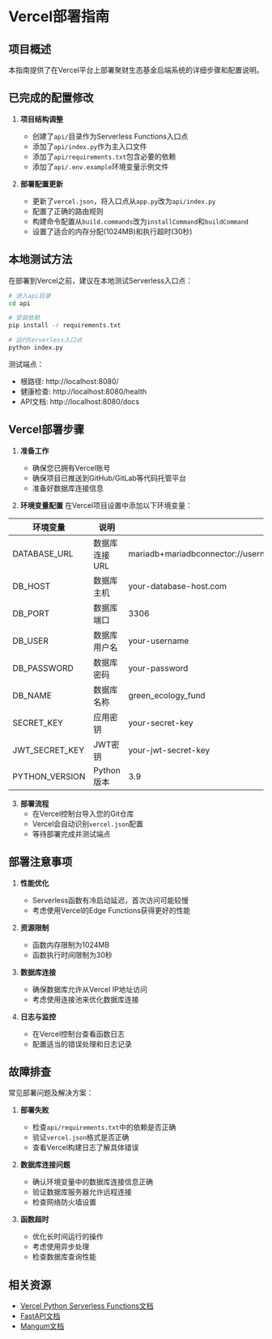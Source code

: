 # Vercel部署指南

## 项目概述
本指南提供了在Vercel平台上部署聚财生态基金后端系统的详细步骤和配置说明。

## 已完成的配置修改

1. **项目结构调整**
   - 创建了`api/`目录作为Serverless Functions入口点
   - 添加了`api/index.py`作为主入口文件
   - 添加了`api/requirements.txt`包含必要的依赖
   - 添加了`api/.env.example`环境变量示例文件

2. **部署配置更新**
   - 更新了`vercel.json`，将入口点从`app.py`改为`api/index.py`
   - 配置了正确的路由规则
   - 构建命令配置从`build.commands`改为`installCommand`和`buildCommand`
   - 设置了适合的内存分配(1024MB)和执行超时(30秒)

## 本地测试方法

在部署到Vercel之前，建议在本地测试Serverless入口点：

```bash
# 进入api目录
cd api

# 安装依赖
pip install -r requirements.txt

# 运行Serverless入口点
python index.py
```

测试端点：
- 根路径: http://localhost:8080/
- 健康检查: http://localhost:8080/health
- API文档: http://localhost:8080/docs

## Vercel部署步骤

1. **准备工作**
   - 确保您已拥有Vercel账号
   - 确保项目已推送到GitHub/GitLab等代码托管平台
   - 准备好数据库连接信息

2. **环境变量配置**
在Vercel项目设置中添加以下环境变量：

| 环境变量 | 说明 | 示例值 |
|---------|------|-------|
| DATABASE_URL | 数据库连接URL | mariadb+mariadbconnector://username:password@host:port/database_name |
| DB_HOST | 数据库主机 | your-database-host.com |
| DB_PORT | 数据库端口 | 3306 |
| DB_USER | 数据库用户名 | your-username |
| DB_PASSWORD | 数据库密码 | your-password |
| DB_NAME | 数据库名称 | green_ecology_fund |
| SECRET_KEY | 应用密钥 | your-secret-key |
| JWT_SECRET_KEY | JWT密钥 | your-jwt-secret-key |
| PYTHON_VERSION | Python版本 | 3.9 |

3. **部署流程**
   - 在Vercel控制台导入您的Git仓库
   - Vercel会自动识别`vercel.json`配置
   - 等待部署完成并测试端点

## 部署注意事项

1. **性能优化**
   - Serverless函数有冷启动延迟，首次访问可能较慢
   - 考虑使用Vercel的Edge Functions获得更好的性能

2. **资源限制**
   - 函数内存限制为1024MB
   - 函数执行时间限制为30秒

3. **数据库连接**
   - 确保数据库允许从Vercel IP地址访问
   - 考虑使用连接池来优化数据库连接

4. **日志与监控**
   - 在Vercel控制台查看函数日志
   - 配置适当的错误处理和日志记录

## 故障排查

常见部署问题及解决方案：

1. **部署失败**
   - 检查`api/requirements.txt`中的依赖是否正确
   - 验证`vercel.json`格式是否正确
   - 查看Vercel构建日志了解具体错误

2. **数据库连接问题**
   - 确认环境变量中的数据库连接信息正确
   - 验证数据库服务器允许远程连接
   - 检查网络防火墙设置

3. **函数超时**
   - 优化长时间运行的操作
   - 考虑使用异步处理
   - 检查数据库查询性能

## 相关资源

- [Vercel Python Serverless Functions文档](https://vercel.com/docs/concepts/functions/serverless-functions/runtimes/python)
- [FastAPI文档](https://fastapi.tiangolo.com/)
- [Mangum文档](https://mangum.io/)